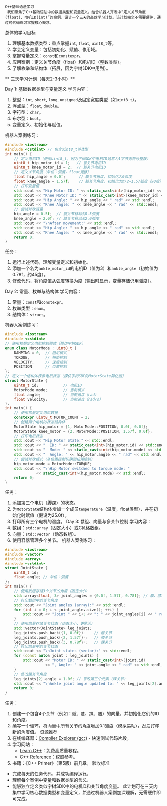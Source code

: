                                                                                                              C++基础语法学习
     我们聚焦于C++基础语法中的数据类型和变量定义，结合机器人开发中“定义关节角度(float)、电机ID(int)”的案例，设计一个三天的高效学习计划。该计划完全不需要硬件，通过纯代码练习掌握核心概念。
总体的学习目标
1. 理解基本数据类型：重点掌握`int`, `float`, `uint8_t`等。
2. 学会定义变量：包括初始化、赋值、作用域。
3. 掌握常量定义：`const`和`constexpr`。
4. 应用案例：定义关节角度（float）和电机ID（整数类型）。
5. 了解枚举和结构体（拓展，因为宇树SDK中用到）。

  **  三天学习计划（每天2-3小时）**

 Day 1: 基础数据类型与变量定义
学习内容：
1. 整型：`int`, `short`, `long`, `unsigned`及固定宽度类型（如`uint8_t`）。
2. 浮点型：`float`, `double`。
3. 字符型：`char`。
4. 布尔型：`bool`。
5. 变量定义、初始化与赋值。

机器人案例练习：
```cpp
#include <iostream>
#include <cstdint> // 包含uint8_t等类型
int main() {
    // 定义电机ID（使用uint8_t，因为宇树SDK中电机ID通常为1字节无符号整数）
    uint8_t hip_motor_id = 1;   // 髋关节电机ID
    uint8_t knee_motor_id = 2;  // 膝关节电机ID
    // 定义关节角度（单位：弧度，float足够）
    float hip_angle = 0.0f;      // 髋关节角度，初始化为0弧度
    float knee_angle = 1.57f;    // 膝关节角度，初始化为π/2≈1.57弧度（90度）
    // 打印变量值
    std::cout << "Hip Motor ID: " << static_cast<int>(hip_motor_id) << std::endl;
    std::cout << "Knee Motor ID: " << static_cast<int>(knee_motor_id) << std::endl;
    std::cout << "Hip Angle: " << hip_angle << " rad" << std::endl;
    std::cout << "Knee Angle: " << knee_angle << " rad" << std::endl;
    // 尝试修改变量
    hip_angle = 0.5f;  // 髋关节移动到0.5弧度
    knee_angle = 2.0f; // 膝关节移动到2.0弧度
    std::cout << "\nAfter movement:" << std::endl;
    std::cout << "Hip Angle: " << hip_angle << " rad" << std::endl;
    std::cout << "Knee Angle: " << knee_angle << " rad" << std::endl;
    return 0;
}
```
任务：
1. 运行上述代码，理解变量定义和初始化。
2. 添加一个名为`ankle_motor_id`的电机ID（值为3）和`ankle_angle`（初始值为0.78f，约45度）。
3. 修改代码，将角度值从弧度转换为度（输出时显示，变量存储仍用弧度）。

 Day 2: 常量、枚举与结构体
学习内容：
1. 常量：`const`和`constexpr`。
2. 枚举类型：`enum`。
3. 结构体：`struct`。

机器人案例练习：
```cpp
#include <iostream>
#include <cstdint>
// 使用枚举定义电机控制模式（模仿宇树SDK）
enum class MotorMode : uint8_t {
    DAMPING = 0,  // 阻尼模式
    TORQUE,       // 扭矩控制
    VELOCITY,     // 速度控制
    POSITION      // 位置控制
};
// 定义一个结构体表示电机状态（模仿宇树SDK的MotorState简化版）
struct MotorState {
    uint8_t id;           // 电机ID
    MotorMode mode;       // 当前模式
    float angle;          // 当前角度（rad）
    float velocity;       // 当前速度（rad/s）
};
int main() {
    // 使用常量定义电机数量
    constexpr uint8_t MOTOR_COUNT = 2;
    // 创建两个电机的状态结构体
    MotorState hip_motor = {1, MotorMode::POSITION, 0.0f, 0.0f};
    MotorState knee_motor = {2, MotorMode::POSITION, 1.57f, 0.0f};
    // 打印电机状态
    std::cout << "Hip Motor State:" << std::endl;
    std::cout << "  ID: " << static_cast<int>(hip_motor.id) << std::endl;
    std::cout << "  Mode: " << static_cast<int>(hip_motor.mode) << std::endl;
    std::cout << "  Angle: " << hip_motor.angle << " rad" << std::endl;
    // 尝试修改模式（从位置控制切换到扭矩控制）
    hip_motor.mode = MotorMode::TORQUE;
    std::cout << "\nHip Motor switched to torque mode: " 
              << static_cast<int>(hip_motor.mode) << std::endl;
    return 0;
}
```
任务：
1. 添加第三个电机（脚踝）的状态。
2. 为`MotorState`结构体增加一个成员`temperature`（温度，float类型），并在初始化时赋值（假设为25.0f）。
3. 打印所有三个电机的温度。
 Day 3: 数组、向量与多关节控制
学习内容：
1. 数组：`std::array`（固定大小）或C风格数组。
2. 向量：`std::vector`（动态数组）。
3. 使用容器管理多个关节。
机器人案例练习：
```cpp
#include <iostream>
#include <vector>
#include <array>
#include <cstdint>
struct JointState {
    uint8_t id;
    float angle; // 单位：弧度
};
int main() {
    // 使用数组存储3个关节的角度（固定大小）
    std::array<float, 3> joint_angles = {0.0f, 1.57f, 0.78f}; // 髋、膝、踝
    // 打印数组中的关节角度
    std::cout << "Joint angles (array):" << std::endl;
    for (int i = 0; i < joint_angles.size(); ++i) {
        std::cout << "Joint " << i+1 << ": " << joint_angles[i] << " rad" << std::endl;
    }
    // 使用向量存储关节状态（动态大小，更灵活）
    std::vector<JointState> leg_joints;
    leg_joints.push_back({1, 0.0f});    // 髋关节
    leg_joints.push_back({2, 1.57f});   // 膝关节
    leg_joints.push_back({3, 0.78f});   // 踝关节
    // 打印向量中的关节状态
    std::cout << "\nJoint states (vector):" << std::endl;
    for (const auto& joint : leg_joints) {
        std::cout << "Motor ID: " << static_cast<int>(joint.id)
                  << ", Angle: " << joint.angle << " rad" << std::endl;
    }
    // 修改踝关节角度
    leg_joints[2].angle = 1.0f; // 修改第三个元素（踝关节）
    std::cout << "\nAnkle joint angle updated to: " << leg_joints[2].angle << " rad" << std::endl;
    return 0;
}
```
任务：
1. 创建一个包含4个关节（例如：髋、膝、踝、腰）的向量，并初始化它们的ID和角度。
2. 编写一个循环，将向量中所有关节的角度增加0.1弧度（模拟运动），然后打印新的角度值。
 资源推荐
1. 在线编译器：[Compiler Explorer (gcc)](https://godbolt.org/) - 快速测试代码片段。
2. 学习网站：
   - [Learn C++](https://www.learncpp.com/)：免费高质量教程。
   - [C++ Reference](https://en.cppreference.com/)：权威参考。
3. 书籍：《C++ Primer》（第5版）前几章。
 验收标准
- 完成每天的任务代码，并成功编译运行。
- 理解每个案例中变量和数据类型的含义。
- 能够独立定义类似宇树SDK中的电机ID和关节角度变量。
此计划可在三天内集中学习核心数据类型和变量定义，并通过机器人案例加深理解，无需硬件即可完成。
